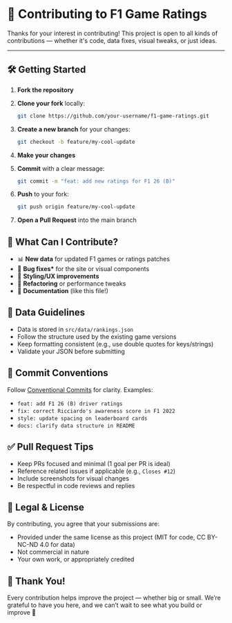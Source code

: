 # 🤝 Contributing to F1 Game Ratings

Thanks for your interest in contributing! This project is open to all kinds of contributions — whether it's code, data fixes, visual tweaks, or just ideas.

---

## 🛠️ Getting Started

1. **Fork the repository**
2. **Clone your fork** locally:
    ```bash
    git clone https://github.com/your-username/f1-game-ratings.git
    ```
3. **Create a new branch** for your changes:

    ```bash
    git checkout -b feature/my-cool-update
    ```

4. **Make your changes**
5. **Commit** with a clear message:
    ```bash
    git commit -m "feat: add new ratings for F1 26 (B)"
    ```
6. **Push** to your fork:
    ```bash
    git push origin feature/my-cool-update
    ```
7. **Open a Pull Request** into the main branch

## 🧠 What Can I Contribute?

-   📊 **New data** for updated F1 games or ratings patches
-   🐛 **Bug fixes\*** for the site or visual components
-   💅 **Styling/UX improvements**
-   🧼 **Refactoring** or performance tweaks
-   📘 **Documentation** (like this file!)

## 📁 Data Guidelines

-   Data is stored in `src/data/rankings.json`
-   Follow the structure used by the existing game versions
-   Keep formatting consistent (e.g., use double quotes for keys/strings)
-   Validate your JSON before submitting

## 💬 Commit Conventions

Follow [Conventional Commits](https://www.conventionalcommits.org/en/v1.0.0/) for clarity. Examples:

-   `feat: add F1 26 (B) driver ratings`
-   `fix: correct Ricciardo's awareness score in F1 2022`
-   `style: update spacing on leaderboard cards`
-   `docs: clarify data structure in README`

## ✅ Pull Request Tips

-   Keep PRs focused and minimal (1 goal per PR is ideal)
-   Reference related issues if applicable (e.g., `Closes #12`)
-   Include screenshots for visual changes
-   Be respectful in code reviews and replies

## 🧾 Legal & License

By contributing, you agree that your submissions are:

-   Provided under the same license as this project (MIT for code, CC BY-NC-ND 4.0 for data)
-   Not commercial in nature
-   Your own work, or appropriately credited

## 🙏 Thank You!

Every contribution helps improve the project — whether big or small. We’re grateful to have you here, and we can’t wait to see what you build or improve 🏁
